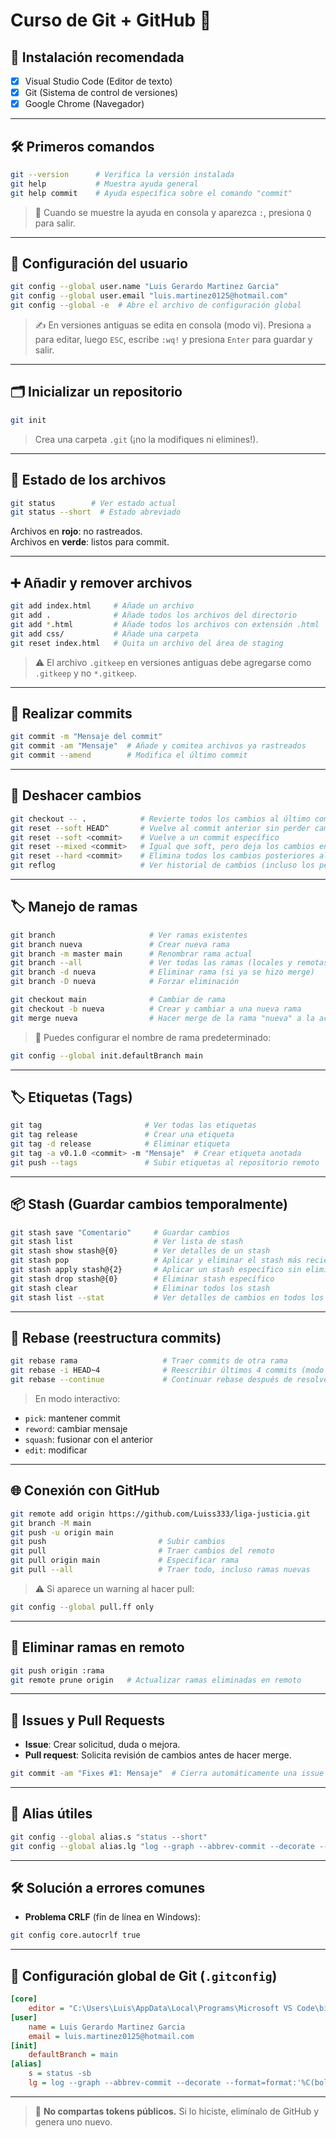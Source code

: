 
# Curso de Git + GitHub 🐙

## 🧰 Instalación recomendada

- [x] Visual Studio Code (Editor de texto)
- [x] Git (Sistema de control de versiones)
- [x] Google Chrome (Navegador)

---

## 🛠 Primeros comandos

```bash
git --version      # Verifica la versión instalada
git help           # Muestra ayuda general
git help commit    # Ayuda específica sobre el comando "commit"
```

> 🔎 Cuando se muestre la ayuda en consola y aparezca `:`, presiona `Q` para salir.

---

## 👤 Configuración del usuario

```bash
git config --global user.name "Luis Gerardo Martinez Garcia"
git config --global user.email "luis.martinez0125@hotmail.com"
git config --global -e  # Abre el archivo de configuración global
```

> ✍️ En versiones antiguas se edita en consola (modo vi). Presiona `a` para editar, luego `ESC`, escribe `:wq!` y presiona `Enter` para guardar y salir.

---

## 🗂 Inicializar un repositorio

```bash
git init
```

> Crea una carpeta `.git` (¡no la modifiques ni elimines!).

---

## 📌 Estado de los archivos

```bash
git status        # Ver estado actual
git status --short  # Estado abreviado
```

Archivos en **rojo**: no rastreados.  
Archivos en **verde**: listos para commit.

---

## ➕ Añadir y remover archivos

```bash
git add index.html     # Añade un archivo
git add .              # Añade todos los archivos del directorio
git add *.html         # Añade todos los archivos con extensión .html
git add css/           # Añade una carpeta
git reset index.html   # Quita un archivo del área de staging
```

> ⚠️ El archivo `.gitkeep` en versiones antiguas debe agregarse como `.gitkeep` y no `*.gitkeep`.

---

## 💾 Realizar commits

```bash
git commit -m "Mensaje del commit"
git commit -am "Mensaje"  # Añade y comitea archivos ya rastreados
git commit --amend        # Modifica el último commit
```

---

## 🔄 Deshacer cambios

```bash
git checkout -- .            # Revierte todos los cambios al último commit
git reset --soft HEAD^       # Vuelve al commit anterior sin perder cambios
git reset --soft <commit>    # Vuelve a un commit específico
git reset --mixed <commit>   # Igual que soft, pero deja los cambios en staging
git reset --hard <commit>    # Elimina todos los cambios posteriores al commit
git reflog                   # Ver historial de cambios (incluso los perdidos)
```

---

## 🏷 Manejo de ramas

```bash
git branch                     # Ver ramas existentes
git branch nueva               # Crear nueva rama
git branch -m master main      # Renombrar rama actual
git branch --all               # Ver todas las ramas (locales y remotas)
git branch -d nueva            # Eliminar rama (si ya se hizo merge)
git branch -D nueva            # Forzar eliminación

git checkout main              # Cambiar de rama
git checkout -b nueva          # Crear y cambiar a una nueva rama
git merge nueva                # Hacer merge de la rama "nueva" a la actual
```

> 🌿 Puedes configurar el nombre de rama predeterminado:
```bash
git config --global init.defaultBranch main
```

---

## 🏷 Etiquetas (Tags)

```bash
git tag                       # Ver todas las etiquetas
git tag release               # Crear una etiqueta
git tag -d release            # Eliminar etiqueta
git tag -a v0.1.0 <commit> -m "Mensaje"  # Crear etiqueta anotada
git push --tags               # Subir etiquetas al repositorio remoto
```

---

## 📦 Stash (Guardar cambios temporalmente)

```bash
git stash save "Comentario"     # Guardar cambios
git stash list                  # Ver lista de stash
git stash show stash@{0}        # Ver detalles de un stash
git stash pop                   # Aplicar y eliminar el stash más reciente
git stash apply stash@{2}       # Aplicar un stash específico sin eliminarlo
git stash drop stash@{0}        # Eliminar stash específico
git stash clear                 # Eliminar todos los stash
git stash list --stat           # Ver detalles de cambios en todos los stash
```

---

## 🧬 Rebase (reestructura commits)

```bash
git rebase rama                   # Traer commits de otra rama
git rebase -i HEAD~4              # Reescribir últimos 4 commits (modo interactivo)
git rebase --continue             # Continuar rebase después de resolver conflicto
```

> En modo interactivo:
- `pick`: mantener commit
- `reword`: cambiar mensaje
- `squash`: fusionar con el anterior
- `edit`: modificar

---

## 🌐 Conexión con GitHub

```bash
git remote add origin https://github.com/Luiss333/liga-justicia.git
git branch -M main
git push -u origin main
git push                         # Subir cambios
git pull                         # Traer cambios del remoto
git pull origin main             # Especificar rama
git pull --all                   # Traer todo, incluso ramas nuevas
```

> ⚠️ Si aparece un warning al hacer pull:
```bash
git config --global pull.ff only
```

---

## 🔄 Eliminar ramas en remoto

```bash
git push origin :rama
git remote prune origin   # Actualizar ramas eliminadas en remoto
```

---

## 🐛 Issues y Pull Requests

- **Issue**: Crear solicitud, duda o mejora.
- **Pull request**: Solicita revisión de cambios antes de hacer merge.

```bash
git commit -am "Fixes #1: Mensaje"  # Cierra automáticamente una issue
```

---

## 🧠 Alias útiles

```bash
git config --global alias.s "status --short"
git config --global alias.lg "log --graph --abbrev-commit --decorate --format=format:'%C(bold blue)%h%C(reset) - %C(bold green)(%ar)%C(reset) %C(white)%s%C(reset) %C(dim white)- %an%C(reset)%C(bold yellow)%d%C(reset)' --all"
```

---

## 🛠 Solución a errores comunes

- **Problema CRLF** (fin de línea en Windows):
```bash
git config core.autocrlf true
```

---

## 🧾 Configuración global de Git (`.gitconfig`)

```ini
[core]
	editor = "C:\Users\Luis\AppData\Local\Programs\Microsoft VS Code\bin\code" --wait
[user]
	name = Luis Gerardo Martinez Garcia
	email = luis.martinez0125@hotmail.com
[init]
	defaultBranch = main
[alias]
	s = status -sb
	lg = log --graph --abbrev-commit --decorate --format=format:'%C(bold blue)%h%C(reset) - %C(bold green)(%ar)%C(reset) %C(white)%s%C(reset) %C(dim white)- %an%C(reset)%C(bold yellow)%d%C(reset)' --all
```

---

> 🚨 **No compartas tokens públicos.** Si lo hiciste, elimínalo de GitHub y genera uno nuevo.
